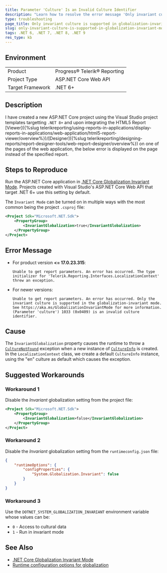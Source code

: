 ```yaml
---
title: Parameter 'Culture' Is an Invalid Culture Identifier
description: "Learn how to resolve the error message 'Only invariant culture is supported in globalization-invariant mode'."
type: troubleshooting
page_title: Only invariant culture is supported in globalization-invariant mode
slug: only-invariant-culture-is-supported-in-globalization-invariant-mode-error
tags: .NET 6, .NET 7, .NET 8, .NET 9
res_type: kb
---
```


## Environment

<table>
	<tbody>
		<tr>
			<td>Product</td>
			<td>Progress® Telerik® Reporting</td>
		</tr>
		<tr>
			<td>Project Type</td>
			<td>ASP.NET Core Web API</td>
		</tr>
		<tr>
			<td>Target Framework</td>
			<td>.NET 6+</td>
		</tr>
	</tbody>
</table>


## Description

I have created a new ASP.NET Core project using the Visual Studio project templates targetting `.NET 8+` and upon integrating the HTML5 Report [Viewer]({%slug telerikreporting/using-reports-in-applications/display-reports-in-applications/web-application/html5-report-viewer/overview%})/[Designer]({%slug telerikreporting/designing-reports/report-designer-tools/web-report-designer/overview%}) on one of the pages of the web application, the below error is displayed on the page instead of the specified report.

## Steps to Reproduce

Run the ASP.NET Core application in [.NET Core Globalization Invariant Mode](https://github.com/dotnet/runtime/blob/main/docs/design/features/globalization-invariant-mode.md). Projects created with Visual Studio's ASP.NET Core Web API that target .NET 6+ use this setting by default.

The `Invariant Mode` can be turned on in multiple ways with the most common being the project `.csproj` file:

````XML
<Project Sdk="Microsoft.NET.Sdk">
	<PropertyGroup>
		<InvariantGlobalization>true</InvariantGlobalization>
	</PropertyGroup>
</Project>
````

## Error Message

- For product version **<= 17.0.23.315**:

	`Unable to get report parameters. An error has occurred. The type initializer for 'Telerik.Reporting.Interfaces.LocalizationContext' threw an exception.`

- For newer versions:

	`Unable to get report parameters. An error has occurred. Only the invariant culture is supported in the globalization-invariant mode. See https://aka.ms/GlobalizationInvariantMode for more information. (Parameter 'culture') 1033 (0x0409) is an invalid culture identifier.`

## Cause

The `InvariantGlobalization` property causes the runtime to throw a [`CultureNotFound`](https://learn.microsoft.com/en-us/dotnet/api/system.globalization.culturenotfoundexception) exception when a new instance of [`CultureInfo`](https://learn.microsoft.com/en-us/dotnet/api/system.globalization.cultureinfo) is created. In the `LocalizationContext` class, we create a default `CultureInfo` instance, using the "en" culture as default which causes the exception.

## Suggested Workarounds

### Workaround 1

Disable the *Invariant* globalization setting from the project file:

````XML
<Project Sdk="Microsoft.NET.Sdk">
	<PropertyGroup>
		<InvariantGlobalization>false</InvariantGlobalization>
	</PropertyGroup>
</Project>
````

### Workaround 2

Disable the *Invariant* globalization setting from the `runtimeconfig.json` file:

````JSON
{
	"runtimeOptions": {
		"configProperties": {
			"System.Globalization.Invariant": false
		}
	}
}
````

### Workaround 3

Use the `DOTNET_SYSTEM_GLOBALIZATION_INVARIANT` environment variable whose values can be:

* `0` - Access to cultural data
* `1` - Run in invariant mode

## See Also

* [.NET Core Globalization Invariant Mode](https://github.com/dotnet/runtime/blob/main/docs/design/features/globalization-invariant-mode.md)
* [Runtime configuration options for globalization](https://learn.microsoft.com/en-us/dotnet/core/runtime-config/globalization)
